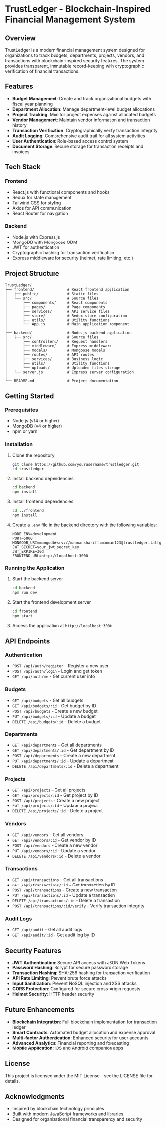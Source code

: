 # TrustLedger - Blockchain-Inspired Financial Management System

## Overview

TrustLedger is a modern financial management system designed for organizations to track budgets, departments, projects, vendors, and transactions with blockchain-inspired security features. The system provides transparent, immutable record-keeping with cryptographic verification of financial transactions.

## Features

- **Budget Management**: Create and track organizational budgets with fiscal year planning
- **Department Allocation**: Manage department-level budget allocations
- **Project Tracking**: Monitor project expenses against allocated budgets
- **Vendor Management**: Maintain vendor information and transaction history
- **Transaction Verification**: Cryptographically verify transaction integrity
- **Audit Logging**: Comprehensive audit trail for all system activities
- **User Authentication**: Role-based access control system
- **Document Storage**: Secure storage for transaction receipts and invoices

## Tech Stack

### Frontend
- React.js with functional components and hooks
- Redux for state management
- Tailwind CSS for styling
- Axios for API communication
- React Router for navigation

### Backend
- Node.js with Express.js
- MongoDB with Mongoose ODM
- JWT for authentication
- Cryptographic hashing for transaction verification
- Express middleware for security (helmet, rate limiting, etc.)

## Project Structure

```
TrustLedger/
├── frontend/               # React frontend application
│   ├── public/             # Static files
│   └── src/                # Source files
│       ├── components/     # React components
│       ├── pages/          # Page components
│       ├── services/       # API service files
│       ├── store/          # Redux store configuration
│       ├── utils/          # Utility functions
│       └── App.js          # Main application component
│
├── backend/                # Node.js backend application
│   ├── src/                # Source files
│       ├── controllers/    # Request handlers
│       ├── middleware/     # Express middleware
│       ├── models/         # Mongoose models
│       ├── routes/         # API routes
│       ├── services/       # Business logic
│       ├── utils/          # Utility functions
│       └── uploads/        # Uploaded files storage
│   └── server.js           # Express server configuration
│
└── README.md               # Project documentation
```

## Getting Started

### Prerequisites

- Node.js (v14 or higher)
- MongoDB (v4 or higher)
- npm or yarn

### Installation

1. Clone the repository
   ```bash
   git clone https://github.com/yourusername/trustledger.git
   cd trustledger
   ```

2. Install backend dependencies
   ```bash
   cd backend
   npm install
   ```

3. Install frontend dependencies
   ```bash
   cd ../frontend
   npm install
   ```

4. Create a `.env` file in the backend directory with the following variables:
   ```
   NODE_ENV=development
   PORT=5000
   MONGODB_URI=mongodb+srv://mannanshariff:mannan123@trustledger.lalfgxo.mongodb.net/
   JWT_SECRET=your_jwt_secret_key
   JWT_EXPIRE=30d
   FRONTEND_URL=http://localhost:3000
   ```

### Running the Application

1. Start the backend server
   ```bash
   cd backend
   npm run dev
   ```

2. Start the frontend development server
   ```bash
   cd frontend
   npm start
   ```

3. Access the application at `http://localhost:3000`

## API Endpoints

### Authentication
- `POST /api/auth/register` - Register a new user
- `POST /api/auth/login` - Login and get token
- `GET /api/auth/me` - Get current user info

### Budgets
- `GET /api/budgets` - Get all budgets
- `GET /api/budgets/:id` - Get budget by ID
- `POST /api/budgets` - Create a new budget
- `PUT /api/budgets/:id` - Update a budget
- `DELETE /api/budgets/:id` - Delete a budget

### Departments
- `GET /api/departments` - Get all departments
- `GET /api/departments/:id` - Get department by ID
- `POST /api/departments` - Create a new department
- `PUT /api/departments/:id` - Update a department
- `DELETE /api/departments/:id` - Delete a department

### Projects
- `GET /api/projects` - Get all projects
- `GET /api/projects/:id` - Get project by ID
- `POST /api/projects` - Create a new project
- `PUT /api/projects/:id` - Update a project
- `DELETE /api/projects/:id` - Delete a project

### Vendors
- `GET /api/vendors` - Get all vendors
- `GET /api/vendors/:id` - Get vendor by ID
- `POST /api/vendors` - Create a new vendor
- `PUT /api/vendors/:id` - Update a vendor
- `DELETE /api/vendors/:id` - Delete a vendor

### Transactions
- `GET /api/transactions` - Get all transactions
- `GET /api/transactions/:id` - Get transaction by ID
- `POST /api/transactions` - Create a new transaction
- `PUT /api/transactions/:id` - Update a transaction
- `DELETE /api/transactions/:id` - Delete a transaction
- `POST /api/transactions/:id/verify` - Verify transaction integrity

### Audit Logs
- `GET /api/audit` - Get all audit logs
- `GET /api/audit/:id` - Get audit log by ID

## Security Features

- **JWT Authentication**: Secure API access with JSON Web Tokens
- **Password Hashing**: Bcrypt for secure password storage
- **Transaction Hashing**: SHA-256 hashing for transaction verification
- **API Rate Limiting**: Prevent brute force attacks
- **Input Sanitization**: Prevent NoSQL injection and XSS attacks
- **CORS Protection**: Configured for secure cross-origin requests
- **Helmet Security**: HTTP header security

## Future Enhancements

- **Blockchain Integration**: Full blockchain implementation for transaction ledger
- **Smart Contracts**: Automated budget allocation and expense approval
- **Multi-factor Authentication**: Enhanced security for user accounts
- **Advanced Analytics**: Financial reporting and forecasting
- **Mobile Application**: iOS and Android companion apps

## License

This project is licensed under the MIT License - see the LICENSE file for details.

## Acknowledgments

- Inspired by blockchain technology principles
- Built with modern JavaScript frameworks and libraries
- Designed for organizational financial transparency and security